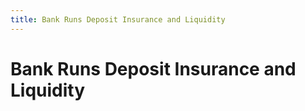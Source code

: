 ```yaml
---
title: Bank Runs Deposit Insurance and Liquidity
---
```


# Bank Runs Deposit Insurance and Liquidity

